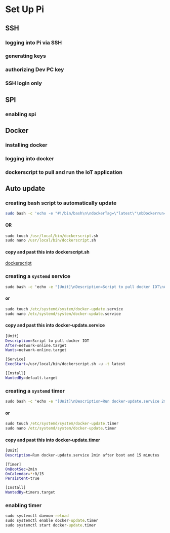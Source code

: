 # Set Up Pi

## SSH

### logging into Pi via SSH



### generating keys 



### authorizing Dev PC key 



### SSH login only



## SPI

### enabling spi 



## Docker

### installing docker 



### logging into docker 



### dockerscript to pull and run the IoT application



## Auto update 

### creating bash script to automatically update

```bash
sudo bash -c 'echo -e "#!/bin/bash\n\ndockerTag=\"latest\"\nbDockerrun=0\nHelp()\n{\n   # Display Help\n   echo \"These are the functions in this script\"\n   echo\n   echo \"Syntax: scriptTemplate [-h|t|p|r]\"\n   echo \"options:\"\n   echo \"h     Print this Help.\"\n   echo \"t     Enter a tag for the monsterseppe/iot: docker.\"\n   echo \"p     Pull the docker.\"\n   echo \"r     Run the docker.\"\n   echo \"u     Update the docker\"\n   echo\n}\n\nPullDocker() {\n    echo \"Pulling docker monsterseppe/iot:\$dockerTag\"\n    docker pull monsterseppe/iot:\$dockerTag\n}\n\nCheckContainerID(){\ncontainer_id=\$(docker ps --filter \"ancestor=monsterseppe/iot:\$dockerTag\" --format \"{{.ID}}\")\n}\n\nStopDocker(){\n    if [ -n \"\$container_id\" ]; then\n        echo \"stopping container with id: \$container_id\"\n        docker stop \$container_id\n    fi\n}\n\nUpdateDocker(){\n    PullDocker\n    CheckContainerID\n    StopDocker\n}\n\nwhile getopts \":ht:pru\" option; do\n    case \$option in\n        h) # Display Help\n            Help\n            exit;;\n        t) # Option with argument\n            dockerTag=\"\$OPTARG\"\n            ;;\n        p) # PullDocker\n            PullDocker\n            ;;\n        u) #UpdateDocker\n            UpdateDocker\n            bDockerrun=1\n            ;;\n        r) #RunDocker\n            bDockerrun=1\n            ;;\n        \\?) # Invalid option\n            echo \"Error: Invalid option\"\n            exit;;\n    esac\n\ndone\n\nif [ \$bDockerrun = 1 ]; then\n    echo \"Running docker monsterseppe/iot:\$dockerTag\"\n    docker run -d --privileged --device=/dev/spidev0.0:/dev/spidev0.0 monsterseppe/iot:\$dockerTag\nfi\n" > /usr/local/bin/dockerscript.sh && chmod +x /usr/local/bin/dockerscript.sh'
```
#### OR
```cmd
sudo touch /usr/local/bin/dockerscript.sh
sudo nano /usr/local/bin/dockerscript.sh
```
#### copy and past this into dockerscript.sh

[dockerscript](App/DockerScript.sh)


### creating a `systemd` service
```cmd
sudo bash -c 'echo -e "[Unit]\nDescription=Script to pull docker IOT\nAfter=network-online.target\nWants=network-online.target\n\n[Service]\nExecStart=/usr/local/bin/dockerscript.sh -u -t latest\n\n[Install]\nWantedBy=default.target\n" > /etc/systemd/system/docker-update.service'
```
#### or
```cmd
sudo touch /etc/systemd/system/docker-update.service
sudo nano /etc/systemd/system/docker-update.service
```
#### copy and past this into docker-update.service
```bash
[Unit]
Description=Script to pull docker IOT
After=network-online.target
Wants=network-online.target

[Service]
ExecStart=/usr/local/bin/dockerscript.sh -u -t latest

[Install]
WantedBy=default.target
```

### creating a `systemd` timer
```cmd
sudo bash -c 'echo -e "[Unit]\nDescription=Run docker-update.service 2min after boot and 15 minutes\n\n[Timer]\nOnBootSec=2min\nOnCalendar=*:0/15\nPersistent=true\n\n[Install]\nWantedBy=timers.target\n" > /etc/systemd/system/docker-update.timer'
```
#### or
```cmd
sudo touch /etc/systemd/system/docker-update.timer
sudo nano /etc/systemd/system/docker-update.timer
```
#### copy and past this into docker-update.timer
```bash
[Unit]
Description=Run docker-update.service 2min after boot and 15 minutes

[Timer]
OnBootSec=2min
OnCalendar=*:0/15
Persistent=true

[Install]
WantedBy=timers.target
```

### enabling timer
```cmd
sudo systemctl daemon-reload
sudo systemctl enable docker-update.timer
sudo systemctl start docker-update.timer
```